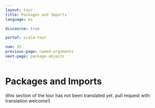 ```yaml
---
layout: tour
title: Packages and Imports
language: es

discourse: true

partof: scala-tour

num: 35
previous-page: named-arguments
next-page: package-objects
---
```


# Packages and Imports

(this section of the tour has not been translated yet. pull request
with translation welcome!)
